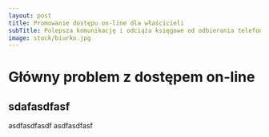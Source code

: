 ```yaml
---
layout: post
title: Promowanie dostępu on-line dla właścicieli
subTitle: Polepsza komunikację i odciąża księgowe od odbierania telefonów.
image: stock/biurko.jpg
---
```


# Główny problem z dostępem on-line


## sdafasdfasf
asdfasdfasdf
asdfasdfasf 
